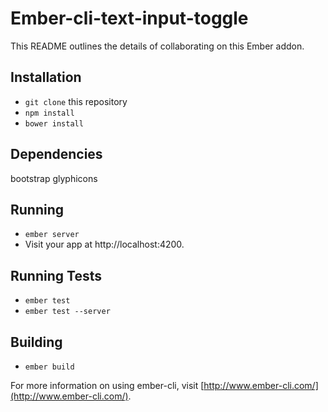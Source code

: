 # Ember-cli-text-input-toggle

This README outlines the details of collaborating on this Ember addon.

## Installation

* `git clone` this repository
* `npm install`
* `bower install`

## Dependencies
bootstrap glyphicons

## Running

* `ember server`
* Visit your app at http://localhost:4200.

## Running Tests

* `ember test`
* `ember test --server`

## Building

* `ember build`

For more information on using ember-cli, visit [http://www.ember-cli.com/](http://www.ember-cli.com/).
